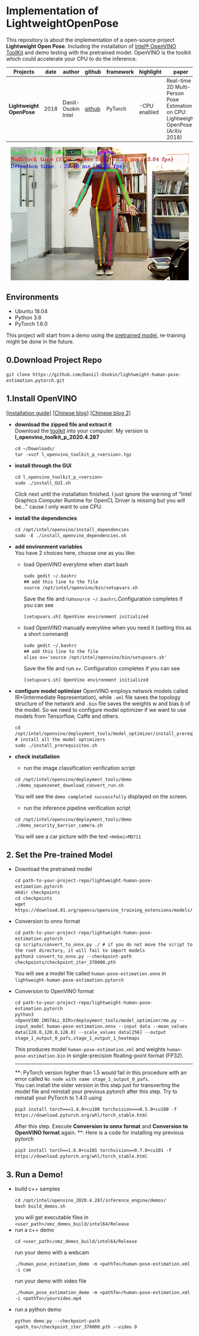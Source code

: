 # Implementation of LightweightOpenPose
This repository is about the implementation of a open-source project **Lightweight Open Pose**.
Including the installation of [Intel® OpenVINO ToolKit](https://software.intel.com/content/www/us/en/develop/tools/openvino-toolkit/choose-download.html) 
and demo testing with the pretrained model. OpenVINO is the toolkit which could accelerate your CPU to do the inference.

| Projects  |  date |  author |  github |  framework | highlight | paper |
|---|---|---|---|---|---|---|
| **Lightweight OpenPose**  | 2018  | Daniil-Osokin  Intel  |[github](https://github.com/Daniil-Osokin/lightweight-human-pose-estimation.pytorch)| PyTorch   | -CPU enabled | Real-time 2D Multi-Person Pose Estimation on CPU: Lightweight OpenPose (ArXiv 2018)|

<div align=center><img src="https://github.com/DarrenJiang13/gym-human-pose-estimation/blob/master/images/lightweight_CPU_2D.png" height="360" width="481"/></div>
  
## Environments
- Ubuntu 18.04
- Python 3.6
- PyTorch 1.6.0 

This project will start from a demo using the [pretrained model](https://download.01.org/opencv/openvino_training_extensions/models/human_pose_estimation/checkpoint_iter_370000.pth),
re-training might be done in the future.

## 0.Download Project Repo 
```
git clone https://github.com/Daniil-Osokin/lightweight-human-pose-estimation.pytorch.git
```

## 1.Install OpenVINO 
[[installation guide]](https://docs.openvinotoolkit.org/2020.4/openvino_docs_install_guides_installing_openvino_linux.html) 
[[Chinese blog]](https://blog.csdn.net/weixin_43741611/article/details/89365458)
[[Chinese blog 2]](https://blog.csdn.net/weixin_43741611/article/details/89365458)
- **download the zipped file and extract it**  
  Download the [toolkit](https://software.intel.com/content/www/us/en/develop/tools/openvino-toolkit/choose-download/linux.html) into your computer. 
  My version is **l_openvino_toolkit_p_2020.4.287**
  ```
  cd ~/Downloads/
  tar -xvzf l_openvino_toolkit_p_<version>.tgz
  ```
- **install through the GUI**
  ```
  cd l_openvino_toolkit_p_<version>
  sudo ./install_GUI.sh
  ```
  Click next until the installation finished.
  I just ignore the warning of "Intel Graphics Computer Runtime for OpenCL Driver is missing but you will be..." cause I only want to use CPU.
  
- **install the dependencies**
  ```
  cd /opt/intel/openvino/install_dependencies
  sudo -E ./install_openvino_dependencies.sh
  ```
- **add environment variables**   
  You have 2 choices here, choose one as you like:
  - load OpenVINO everytime when start bash
    ```
    sudo gedit ~/.bashrc
    ## add this line to the file
    source /opt/intel/openvino/bin/setupvars.sh
    ```
    Save the file and run`source ~/.bashrc`.Configuration completes if you can see
    ```
    [setupvars.sh] OpenVino environment initialized
    ```
    
  - load OpenVINO manually everytime when you need it (setting this as a short command)
    ```
    sudo gedit ~/.bashrc
    ## add this line to the file
    alias ov='source /opt/intel/openvino/bin/setupvars.sh'
    ```
    Save the file and run `ov`. Configuration completes if you can see
    ```
    [setupvars.sh] OpenVino environment initialized
    ```
    
- **configure model optimizer**
  OpenVINO employs network models called IR*(Intermediate Representation), 
  while `.xml` file saves the topology structure of the network
  and `.bin` file saves the weights w and bias b of the model.
  So we need to configure model optimizer if we want to use models from Tensorflow, Caffe and others.
  
  ```
  cd /opt/intel/openvino/deployment_tools/model_optimizer/install_prerequisites
  # install all the model optimizers
  sudo ./install_prerequisites.sh
  ```
  
- **check installation**
  - run the image classification verification script
  ```
  cd /opt/intel/openvino/deployment_tools/demo
  ./demo_squeezenet_download_convert_run.sh
  ```
  You will see the `demo completed successfully` displayed on the screen.  
  - run the inference pipeline verification script
  ```
  cd /opt/intel/openvino/deployment_tools/demo
  ./demo_security_barrier_camera.sh
  ```
  You will see a car picture with the text `<Hebei>MD711`


## 2. Set the Pre-trained Model
- Download the pretrained model
  ```
  cd path-to-your-project-repo/lightweight-human-pose-estimation.pytorch
  mkdir checkpoints
  cd checkpoints
  wget https://download.01.org/opencv/openvino_training_extensions/models/human_pose_estimation/checkpoint_iter_370000.pth
  ```
- Conversion to onnx format
  ```
  cd path-to-your-project-repo/lightweight-human-pose-estimation.pytorch
  cp scripts/convert_to_onnx.py ./ # if you do not move the script to the root directory, it will fail to import models
  python3 convert_to_onnx.py --checkpoint-path checkpoints/checkpoint_iter_370000.pth
  ```
  You will see a model file called `human-pose-estimation.onnx` in `lightweight-human-pose-estimation.pytorch`
  
- Conversion to OpenVINO format
  ```
  cd path-to-your-project-repo/lightweight-human-pose-estimation.pytorch
  python3 <OpenVINO_INSTALL_DIR>/deployment_tools/model_optimizer/mo.py --input_model human-pose-estimation.onnx --input data --mean_values data[128.0,128.0,128.0] --scale_values data[256] --output stage_1_output_0_pafs,stage_1_output_1_heatmaps
  ```
  This produces model `human-pose-estimation.xml` and weights `human-pose-estimation.bin` in single-precision floating-point format (FP32).
  
  -------------
  **: PyTorch version higher than 1.5 would fail in this procedure with an error called `No node with name stage_1_output_0_pafs`.  
  You can install the older version in this step just for transverting the model file and reinstall your previous pytorch after this step.
  Try to reinstall your PyTorch to 1.4.0 using 
  ```
  pip3 install torch===1.4.0+cu100 torchvision===0.5.0+cu100 -f https://download.pytorch.org/whl/torch_stable.html
  ```
  After this step. Execute **Conversion to onnx format** and **Conversion to OpenVINO format** again.
  **: Here is a code for installing my previous pytorch
  ```
  pip3 install torch==1.6.0+cu101 torchvision==0.7.0+cu101 -f https://download.pytorch.org/whl/torch_stable.html
  ```
  
## 3. Run a Demo!
- build c++ samples
  ```
  cd /opt/intel/openvino_2020.4.287/inference_engine/demos/
  bash build_demos.sh
  ```
  you will get executable files in `<user_path>/omz_demos_build/intel64/Release`
- run a c++ demo
  ```
  cd <user_path>/omz_demos_build/intel64/Release
  ```
  run your demo with a webcam
  ```
  ./human_pose_estimation_demo -m <pathTo>/human-pose-estimation.xml -i cam
  ```
  run your demo with video file
  ```
  ./human_pose_estimation_demo -m <pathTo>/human-pose-estimation.xml -i <pathTo>/yourvideo.mp4
  ```  
- run a python demo
  ```
  python demo.py --checkpoint-path <path_to>/checkpoint_iter_370000.pth --video 0
  ```
